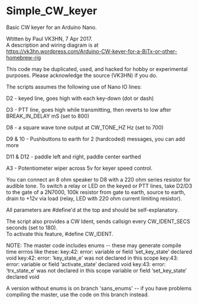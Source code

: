 # Simple_CW_keyer
Basic CW keyer for an Arduino Nano.

Wtitten by Paul VK3HN, 7 Apr 2017.  
A description and wiring diagram is at https://vk3hn.wordpress.com/Arduino-CW-keyer-for-a-BiTx-or-other-homebrew-rig

This code may be duplicated, used, and hacked for hobby or experimental purposes. Please acknowledge the source (VK3HN) if you do.

The scripts assumes the following use of Nano IO lines: 

D2 - keyed line, goes high with each key-down (dot or dash)  

D3 - PTT line, goes high while transmitting, then reverts to low after BREAK_IN_DELAY mS (set to 800)   

D8 - a square wave tone output at CW_TONE_HZ Hz (set to 700) 

D9 & 10 - Pushbuttons to earth for 2 (hardcoded) messages, you can add more

D11 & D12 - paddle left and right, paddle center earthed 

A3 - Potentiometer wiper across 5v for keyer speed control. 

You can connect an 8 ohm speaker to D8 with a 220 ohm series resistor for audible tone.
To switch a relay or LED on the keyed or PTT lines, take D2/D3 to the gate of a 2N7000, 100k resistor from gate to earth, source to earth, drain to +12v via load (relay, LED with 220 ohm current limiting resistor).   

All parameters are #define'd at the top and should be self-explanatory.

The script also provides a CW Ident, sends callsign every CW_IDENT_SECS seconds (set to 180).  
To activate this feature, #define CW_IDENT.

NOTE: The master code includes enums -- these may generate compile time errros like these:
  key:42: error: variable or field ‘set_key_state’ declared void
  key:42: error: ‘key_state_e’ was not declared in this scope
  key:43: error: variable or field ‘activate_state’ declared void
  key:43: error: ‘trx_state_e’ was not declared in this scope
  variable or field ‘set_key_state’ declared void
  
  A version without enums is on branch 'sans_enums' -- if you have problems compiling the master, use the code on this branch instead.  
